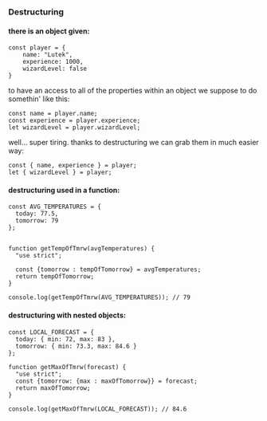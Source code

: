 ### Destructuring 
#### there is an object given:
````
const player = {
    name: "Lutek",
    experience: 1000,
    wizardLevel: false 
}
````
to have an access to all of the properties within an object we suppose to do somethin' like this:
````
const name = player.name;
const experience = player.experience;
let wizardLevel = player.wizardLevel;
````
well... super tiring. thanks to destructuring we can grab them in much easier way:
````
const { name, experience } = player;
let { wizardLevel } = player;
````
#### destructuring used in a function:
````
const AVG_TEMPERATURES = {
  today: 77.5,
  tomorrow: 79
};


function getTempOfTmrw(avgTemperatures) {
  "use strict";
  
  const {tomorrow : tempOfTomorrow} = avgTemperatures; 
  return tempOfTomorrow;
}

console.log(getTempOfTmrw(AVG_TEMPERATURES)); // 79
````

#### destructuring with nested objects:
````
const LOCAL_FORECAST = {
  today: { min: 72, max: 83 },
  tomorrow: { min: 73.3, max: 84.6 }
};

function getMaxOfTmrw(forecast) {
  "use strict";
  const {tomorrow: {max : maxOfTomorrow}} = forecast;
  return maxOfTomorrow;
}

console.log(getMaxOfTmrw(LOCAL_FORECAST)); // 84.6
````